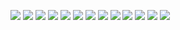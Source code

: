 ![](WhatsApp%20Image%202024-09-10%20at%2007.28.13_1ca84a85%201.jpg)
![](WhatsApp%20Image%202024-09-09%20at%2022.43.04_3829e29e.jpg)
![](WhatsApp%20Image%202024-09-09%20at%2022.43.41_b24d6e40.jpg)
![](WhatsApp%20Image%202024-09-10%20at%2007.28.14_f560dc8e.jpg)
![](IMG-20240911-WA0004.jpg)
![](IMG-20240911-WA0002.jpg)
![](IMG-20240911-WA0003.jpg)
![](WhatsApp%20Image%202024-09-10%20at%2007.28.13_be3e75e2.jpg)
![](WhatsApp%20Image%202024-09-10%20at%2018.24.54_9782e9d2.jpg)
![](WhatsApp%20Image%202024-09-09%20at%2020.04.41_f69b0870.jpg)
![](WhatsApp%20Image%202024-09-09%20at%2019.48.35_c113f79f.jpg)
![](WhatsApp%20Image%202024-09-09%20at%2019.48.35_55b949a8.jpg)
![](WhatsApp%20Image%202024-09-09%20at%2019.48.36_fe4ca2b8.jpg)
